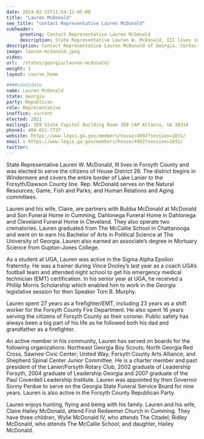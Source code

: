 ```yaml
---
date: 2024-02-15T11:54:12-05:00
title: "Lauren McDonald"
seo_title: "contact Representative Lauren McDonald"
subheader:
     greeting: Contact Representative Lauren McDonald
     description: State Representative Lauren W. McDonald, III lives in Forsyth County and was elected to serve the citizens of House District 26. The district begins in Windermere and covers the entire border of Lake Lanier to the Forsyth/Dawson County line.
description: Contact Representative Lauren McDonald of Georgia. Contact information for Lauren McDonald includes email address, phone number, and mailing address.
image: lauren-mcdonald.jpeg
video:
url:  /states/georgia/lauren-mcdonald/
weight: 1
layout: course_home

####candidate
name: Lauren McDonald
state: Georgia
party: Republican
role: Representative
inoffice: current
elected: 2021
mailing1: 309 State Capitol Building Room 109 CAP Atlanta, GA 30334
phone1: 404-651-7737
website: https://www.legis.ga.gov/members/house/4992?session=1031/
email : https://www.legis.ga.gov/members/house/4992?session=1031/
twitter:
---
```


State Representative Lauren W. McDonald, III lives in Forsyth County and was elected to serve the citizens of House District 26. The district begins in Windermere and covers the entire border of Lake Lanier to the Forsyth/Dawson County line. Rep. McDonald serves on the Natural Resources; Game, Fish and Parks; and Human Relations and Aging committees.

Lauren and his wife, Claire, are partners with Bubba McDonald at McDonald and Son Funeral Home in Cumming, Dahlonega Funeral Home in Dahlonega and Cleveland Funeral Home in Cleveland. They also operate two crematories. Lauren graduated from The McCallie School in Chattanooga and went on to earn his Bachelor of Arts in Political Science at The University of Georgia. Lauren also earned an associate’s degree in Mortuary Science from Gupton-Jones College.

As a student at UGA, Lauren was active in the Sigma Alpha Epsilon fraternity. He was a trainer during Vince Dooley’s last year as a coach UGA’s football team and attended night school to get his emergency medical technician (EMT) certification. In his senior year at UGA, he received a Phillip Morris Scholarship which enabled him to work in the Georgia legislative session for then Speaker Tom B. Murphy.

Lauren spent 27 years as a firefighter/EMT, including 23 years as a shift worker for the Forsyth County Fire Department. He also spent 16 years serving the citizens of Forsyth County as their coroner. Public safety has always been a big part of his life as he followed both his dad and grandfather as a firefighter.

An active member in his community, Lauren has served on boards for the following organizations: Northeast Georgia Boy Scouts; North Georgia Red Cross, Sawnee Civic Center; United Way; Forsyth County Arts Alliance; and Shepherd Spinal Center Junior Committee. He is a charter member and past president of the Lanier/Forsyth Rotary Club, 2002 graduate of Leadership Forsyth, 2004 graduate of Leadership Georgia and 2007 graduate of the Paul Coverdell Leadership Institute. Lauren was appointed by then Governor Sonny Perdue to serve on the Georgia State Funeral Service Board for nine years. Lauren is also active in the Forsyth County Republican Party.

Lauren enjoys hunting, flying and being with his family. Lauren and his wife, Claire Hailey McDonald, attend First Redeemer Church in Cumming. They have three children, Wylie McDonald IV, who attends The Citadel; Ridley McDonald, who attends The McCallie School; and daughter, Hailey McDonald.
